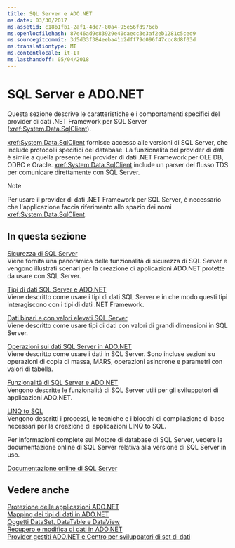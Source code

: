 ```yaml
---
title: SQL Server e ADO.NET
ms.date: 03/30/2017
ms.assetid: c18b1fb1-2af1-4de7-80a4-95e56fd976cb
ms.openlocfilehash: 87e46ad9e83929e40daecc3e3af2eb1281c5ced9
ms.sourcegitcommit: 3d5d33f384eeba41b2dff79d096f47ccc8d8f03d
ms.translationtype: MT
ms.contentlocale: it-IT
ms.lasthandoff: 05/04/2018
---
```

# <a name="sql-server-and-adonet"></a>SQL Server e ADO.NET
Questa sezione descrive le caratteristiche e i comportamenti specifici del provider di dati .NET Framework per SQL Server (<xref:System.Data.SqlClient>).  
  
 <xref:System.Data.SqlClient> fornisce accesso alle versioni di SQL Server, che include protocolli specifici del database. La funzionalità del provider di dati è simile a quella presente nei provider di dati .NET Framework per OLE DB, ODBC e Oracle. <xref:System.Data.SqlClient> include un parser del flusso TDS per comunicare direttamente con SQL Server.  
  
> [!NOTE]
>  Per usare il provider di dati .NET Framework per SQL Server, è necessario che l'applicazione faccia riferimento allo spazio dei nomi <xref:System.Data.SqlClient>.  
  
## <a name="in-this-section"></a>In questa sezione  
 [Sicurezza di SQL Server](../../../../../docs/framework/data/adonet/sql/sql-server-security.md)  
 Viene fornita una panoramica delle funzionalità di sicurezza di SQL Server e vengono illustrati scenari per la creazione di applicazioni ADO.NET protette da usare con SQL Server.  
  
 [Tipi di dati SQL Server e ADO.NET](../../../../../docs/framework/data/adonet/sql/sql-server-data-types.md)  
 Viene descritto come usare i tipi di dati SQL Server e in che modo questi tipi interagiscono con i tipi di dati .NET Framework.  
  
 [Dati binari e con valori elevati SQL Server](../../../../../docs/framework/data/adonet/sql/sql-server-binary-and-large-value-data.md)  
 Viene descritto come usare tipi di dati con valori di grandi dimensioni in SQL Server.  
  
 [Operazioni sui dati SQL Server in ADO.NET](../../../../../docs/framework/data/adonet/sql/sql-server-data-operations.md)  
 Viene descritto come usare i dati in SQL Server. Sono incluse sezioni su operazioni di copia di massa, MARS, operazioni asincrone e parametri con valori di tabella.  
  
 [Funzionalità di SQL Server e ADO.NET](../../../../../docs/framework/data/adonet/sql/sql-server-features-and-adonet.md)  
 Vengono descritte le funzionalità di SQL Server utili per gli sviluppatori di applicazioni ADO.NET.  
  
 [LINQ to SQL](../../../../../docs/framework/data/adonet/sql/linq/index.md)  
 Vengono descritti i processi, le tecniche e i blocchi di compilazione di base necessari per la creazione di applicazioni LINQ to SQL.  
  
 Per informazioni complete sul Motore di database di SQL Server, vedere la documentazione online di SQL Server relativa alla versione di SQL Server in uso.  
  
 [Documentazione online di SQL Server](http://msdn.microsoft.com/library/ms130214.aspx)  
  
## <a name="see-also"></a>Vedere anche  
 [Protezione delle applicazioni ADO.NET](../../../../../docs/framework/data/adonet/securing-ado-net-applications.md)  
 [Mapping dei tipi di dati in ADO.NET](../../../../../docs/framework/data/adonet/data-type-mappings-in-ado-net.md)  
 [Oggetti DataSet, DataTable e DataView](../../../../../docs/framework/data/adonet/dataset-datatable-dataview/index.md)  
 [Recupero e modifica di dati in ADO.NET](../../../../../docs/framework/data/adonet/retrieving-and-modifying-data.md)  
 [Provider gestiti ADO.NET e Centro per sviluppatori di set di dati](http://go.microsoft.com/fwlink/?LinkId=217917)
